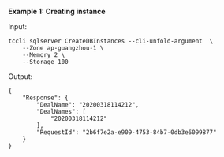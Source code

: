 **Example 1: Creating instance**



Input: 

```
tccli sqlserver CreateDBInstances --cli-unfold-argument  \
    --Zone ap-guangzhou-1 \
    --Memory 2 \
    --Storage 100
```

Output: 
```
{
    "Response": {
        "DealName": "20200318114212",
        "DealNames": [
            "20200318114212"
        ],
        "RequestId": "2b6f7e2a-e909-4753-84b7-0db3e6099877"
    }
}
```

